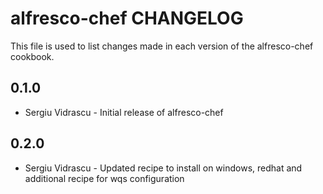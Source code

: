 alfresco-chef CHANGELOG
======================

This file is used to list changes made in each version of the alfresco-chef cookbook.

0.1.0
-----
- Sergiu Vidrascu - Initial release of alfresco-chef

0.2.0
-----
- Sergiu Vidrascu - Updated recipe to install on windows, redhat and additional recipe for wqs configuration
